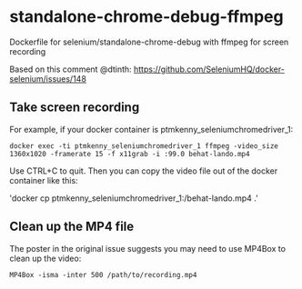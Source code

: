 # standalone-chrome-debug-ffmpeg

Dockerfile for selenium/standalone-chrome-debug with ffmpeg for screen recording

Based on this comment @dtinth:
https://github.com/SeleniumHQ/docker-selenium/issues/148

## Take screen recording

For example, if your docker container is ptmkenny_seleniumchromedriver_1:

`docker exec -ti ptmkenny_seleniumchromedriver_1 ffmpeg -video_size 1360x1020 -framerate 15 -f x11grab -i :99.0 behat-lando.mp4`

Use CTRL+C to quit.  Then you can copy the video file out of the docker container like this:

'docker cp ptmkenny_seleniumchromedriver_1:/behat-lando.mp4 .'

## Clean up the MP4 file

The poster in the original issue suggests you may need to use MP4Box to clean up the video:

`MP4Box -isma -inter 500 /path/to/recording.mp4`
